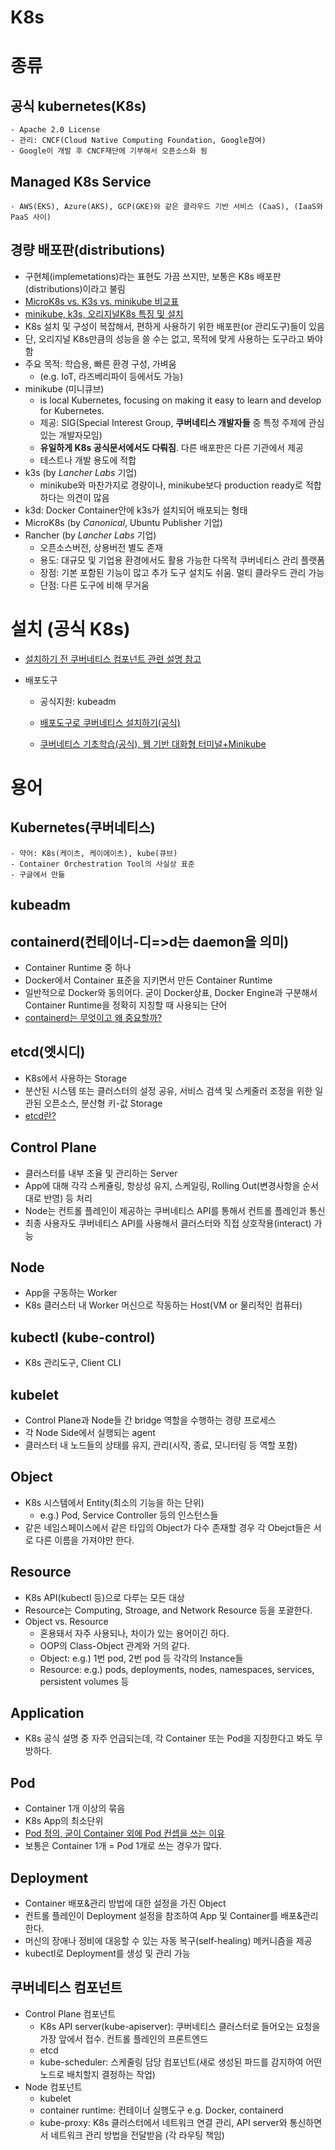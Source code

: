 # K8s

# 종류
## 공식 kubernetes(K8s)
    - Apache 2.0 License
    - 관리: CNCF(Cloud Native Computing Foundation, Google참여)
    - Google이 개발 후 CNCF재단에 기부해서 오픈소스화 됨
## Managed K8s Service
    - AWS(EKS), Azure(AKS), GCP(GKE)와 같은 클라우드 기반 서비스 (CaaS), (IaaS와 PaaS 사이)

## 경량 배포판(distributions)
- 구현체(implemetations)라는 표현도 가끔 쓰지만, 보통은 K8s 배포판(distributions)이라고 불림
- [MicroK8s vs. K3s vs. minikube 비교표](https://microK8s.io/compare)
- [minikube, k3s, 오리지널K8s 특징 및 설치](https://www.samsungsds.com/kr/insights/kubernetes-2.html?moreCnt=0&backTypeId=&category=)
- K8s 설치 및 구성이 복잡해서, 편하게 사용하기 위한 배포판(or 관리도구)들이 있음
- 단, 오리지널 K8s만큼의 성능을 쓸 수는 없고, 목적에 맞게 사용하는 도구라고 봐야 함
- 주요 목적: 학습용, 빠른 환경 구성, 가벼움
    - (e.g. IoT, 라즈베리파이 등에서도 가능)
- minikube (미니큐브)
    - is local Kubernetes, focusing on making it easy to learn and develop for Kubernetes.
    - 제공: SIG(Special Interest Group, **쿠버네티스 개발자들** 중 특정 주제에 관심있는 개발자모임)
    - **유일하게 K8s 공식문서에서도 다뤄짐**. 다른 배포판은 다른 기관에서 제공
    - 테스트나 개발 용도에 적합
- k3s (by *Lancher Labs* 기업)
    - minikube와 마찬가지로 경량이나, minikube보다 production ready로 적합하다는 의견이 많음 
- k3d: Docker Container안에 k3s가 설치되어 배포되는 형태
- MicroK8s (by *Canonical*, Ubuntu Publisher 기업)
- Rancher (by *Lancher Labs* 기업)
    - 오픈소스버전, 상용버전 별도 존재
    - 용도: 대규모 및 기업용 환경에서도 활용 가능한 다목적 쿠버네티스 관리 플랫폼
    - 장점: 기본 포함된 기능이 많고 추가 도구 설치도 쉬움. 멀티 클라우드 관리 가능
    - 단점: 다른 도구에 비해 무거움

# 설치 (공식 K8s)
- [설치하기 전 쿠버네티스 컴포넌트 관련 설명 참고](https://kubernetes.io/ko/docs/setup/)

- 배포도구
    - 공식지원: kubeadm
    - [배포도구로 쿠버네티스 설치하기(공식)](https://kubernetes.io/ko/docs/setup/production-environment/tools/)

    - [쿠버네티스 기초학습(공식), 웹 기반 대화형 터미널+Minikube](https://kubernetes.io/ko/docs/tutorials/kubernetes-basics/)

# 용어
## Kubernetes(쿠버네티스)
	- 약어: K8s(케이츠, 케이에이츠), kube(큐브)
	- Container Orchestration Tool의 사실상 표준
	- 구글에서 만듦
## kubeadm

## containerd(컨테이너-디=>d는 daemon을 의미)
- Container Runtime 중 하나
- Docker에서 Container 표준을 지키면서 만든 Container Runtime
- 일반적으로 Docker와 동의어다. 굳이 Docker상표, Docker Engine과 구분해서 Container Runtime을 정확히 지칭할 때 사용되는 단어
- [containerd는 무엇이고 왜 중요할까?](https://www.linkedin.com/pulse/containerd%EB%8A%94-%EB%AC%B4%EC%97%87%EC%9D%B4%EA%B3%A0-%EC%99%9C-%EC%A4%91%EC%9A%94%ED%95%A0%EA%B9%8C-sean-lee/?originalSubdomain=kr)
## etcd(엣시디)
- K8s에서 사용하는 Storage
- 분산된 시스템 또는 클러스터의 설정 공유, 서비스 검색 및 스케줄러 조정을 위한 일관된 오픈소스, 분산형 키-값 Storage
- [etcd란?](https://www.redhat.com/ko/topics/containers/what-is-etcd)
## Control Plane
- 클러스터를 내부 조율 및 관리하는 Server
- App에 대해 각각 스케쥴링, 항상성 유지, 스케일링, Rolling Out(변경사항을 순서대로 반영) 등 처리
- Node는 컨트롤 플레인이 제공하는 쿠버네티스 API를 통해서 컨트롤 플레인과 통신
- 최종 사용자도 쿠버네티스 API를 사용해서 클러스터와 직접 상호작용(interact) 가능
## Node
- App을 구동하는 Worker
- K8s 클러스터 내 Worker 머신으로 작동하는 Host(VM or 물리적인 컴퓨터)
## kubectl (kube-control)
- K8s 관리도구, Client CLI
## kubelet
- Control Plane과 Node들 간 bridge 역할을 수행하는 경량 프로세스
- 각 Node Side에서 실행되는 agent
- 클러스터 내 노드들의 상태를 유지, 관리(시작, 종료, 모니터링 등 역할 포함)
## Object
- K8s 시스템에서 Entity(최소의 기능을 하는 단위)
    - e.g.) Pod, Service Controller 등의 인스턴스들
- 같은 네임스페이스에서 같은 타입의 Object가 다수 존재할 경우 각 Obejct들은 서로 다른 이름을 가져야만 한다.
## Resource
- K8s API(kubectl 등)으로 다루는 모든 대상
- Resource는 Computing, Stroage, and Network Resource 등을 포괄한다.
- Object vs. Resource
    - 혼용돼서 자주 사용되나, 차이가 있는 용어이긴 하다.
    - OOP의 Class-Object 관계와 거의 같다.
    - Object:  e.g.) 1번 pod, 2번 pod 등 각각의 Instance들
    - Resource: e.g.) pods, deployments, nodes, namespaces, services, persistent volumes 등

## Application
- K8s 공식 설명 중 자주 언급되는데, 각 Container 또는 Pod을 지칭한다고 봐도 무방하다.

## Pod
- Container 1개 이상의 묶음
- K8s App의 최소단위
- [Pod 정의, 굳이 Container 외에 Pod 컨셉을 쓰는 이유](https://www.redhat.com/ko/topics/containers/what-is-kubernetes-pod)
- 보통은 Container 1개 = Pod 1개로 쓰는 경우가 많다.

## Deployment
- Container 배포&관리 방법에 대한 설정을 가진 Object
- 컨트롤 플레인이 Deployment 설정을 참조하여 App 및 Container를 배포&관리한다.
- 머신의 장애나 정비에 대응할 수 있는 자동 복구(self-healing) 메커니즘을 제공
- kubectl로 Deployment를 생성 및 관리 가능

## 쿠버네티스 컴포넌트
- Control Plane 컴포넌트
    - K8s API server(kube-apiserver): 쿠버네티스 클러스터로 들어오는 요청을 가장 앞에서 접수. 컨트롤 플레인의 프론트엔드
    - etcd
    - kube-scheduler: 스케줄링 담당 컴포넌트(새로 생성된 파드를 감지하여 어떤 노드로 배치할지 결정하는 작업)
- Node 컴포넌트
    - kubelet
    - container runtime: 컨테이너 실행도구 e.g. Docker, containerd
    - kube-proxy: K8s 클러스터에서 네트워크 연결 관리, API server와 통신하면서 네트워크 관리 방법을 전달받음 (각 라우팅 책임)

